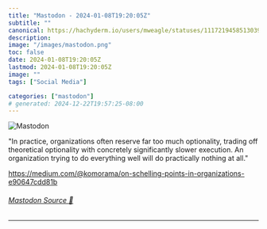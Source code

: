 ```yaml
---
title: "Mastodon - 2024-01-08T19:20:05Z"
subtitle: ""
canonical: https://hachyderm.io/users/mweagle/statuses/111721945851303960
description:
image: "/images/mastodon.png"
toc: false
date: 2024-01-08T19:20:05Z
lastmod: 2024-01-08T19:20:05Z
image: ""
tags: ["Social Media"]

categories: ["mastodon"]
# generated: 2024-12-22T19:57:25-08:00
---
```

![Mastodon](/images/mastodon.png)

<p>&quot;In practice, organizations often reserve far too much optionality, trading off theoretical optionality with concretely significantly slower execution. An organization trying to do everything well will do practically nothing at all.&quot;</p><p><a href="https://medium.com/@komorama/on-schelling-points-in-organizations-e90647cdd81b" target="_blank" rel="nofollow noopener noreferrer" translate="no"><span class="invisible">https://</span><span class="ellipsis">medium.com/@komorama/on-schell</span><span class="invisible">ing-points-in-organizations-e90647cdd81b</span></a></p>


###### [Mastodon Source 🐘](https://hachyderm.io/@mweagle/111721945851303960)

___
